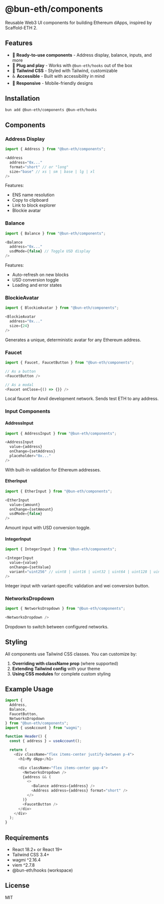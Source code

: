 # @bun-eth/components

Reusable Web3 UI components for building Ethereum dApps, inspired by Scaffold-ETH 2.

## Features

- 🎨 **Ready-to-use components** - Address display, balance, inputs, and more
- 🔌 **Plug and play** - Works with `@bun-eth/hooks` out of the box
- 💅 **Tailwind CSS** - Styled with Tailwind, customizable
- ♿ **Accessible** - Built with accessibility in mind
- 📱 **Responsive** - Mobile-friendly designs

## Installation

```bash
bun add @bun-eth/components @bun-eth/hooks
```

## Components

### Address Display

```typescript
import { Address } from "@bun-eth/components";

<Address
  address="0x..."
  format="short" // or "long"
  size="base" // xs | sm | base | lg | xl
/>
```

Features:
- ENS name resolution
- Copy to clipboard
- Link to block explorer
- Blockie avatar

### Balance

```typescript
import { Balance } from "@bun-eth/components";

<Balance
  address="0x..."
  usdMode={false} // Toggle USD display
/>
```

Features:
- Auto-refresh on new blocks
- USD conversion toggle
- Loading and error states

### BlockieAvatar

```typescript
import { BlockieAvatar } from "@bun-eth/components";

<BlockieAvatar
  address="0x..."
  size={24}
/>
```

Generates a unique, deterministic avatar for any Ethereum address.

### Faucet

```typescript
import { Faucet, FaucetButton } from "@bun-eth/components";

// As a button
<FaucetButton />

// As a modal
<Faucet onClose={() => {}} />
```

Local faucet for Anvil development network. Sends test ETH to any address.

### Input Components

#### AddressInput
```typescript
import { AddressInput } from "@bun-eth/components";

<AddressInput
  value={address}
  onChange={setAddress}
  placeholder="0x..."
/>
```

With built-in validation for Ethereum addresses.

#### EtherInput
```typescript
import { EtherInput } from "@bun-eth/components";

<EtherInput
  value={amount}
  onChange={setAmount}
  usdMode={false}
/>
```

Amount input with USD conversion toggle.

#### IntegerInput
```typescript
import { IntegerInput } from "@bun-eth/components";

<IntegerInput
  value={value}
  onChange={setValue}
  variant="uint256" // uint8 | uint16 | uint32 | uint64 | uint128 | uint256 | int256
/>
```

Integer input with variant-specific validation and wei conversion button.

### NetworksDropdown

```typescript
import { NetworksDropdown } from "@bun-eth/components";

<NetworksDropdown />
```

Dropdown to switch between configured networks.

## Styling

All components use Tailwind CSS classes. You can customize by:

1. **Overriding with className prop** (where supported)
2. **Extending Tailwind config** with your theme
3. **Using CSS modules** for complete custom styling

## Example Usage

```typescript
import {
  Address,
  Balance,
  FaucetButton,
  NetworksDropdown
} from "@bun-eth/components";
import { useAccount } from "wagmi";

function Header() {
  const { address } = useAccount();

  return (
    <div className="flex items-center justify-between p-4">
      <h1>My dApp</h1>

      <div className="flex items-center gap-4">
        <NetworksDropdown />
        {address && (
          <>
            <Balance address={address} />
            <Address address={address} format="short" />
          </>
        )}
        <FaucetButton />
      </div>
    </div>
  );
}
```

## Requirements

- React 18.2+ or React 19+
- Tailwind CSS 3.4+
- wagmi ^2.16.4
- viem ^2.7.8
- @bun-eth/hooks (workspace)

## License

MIT
